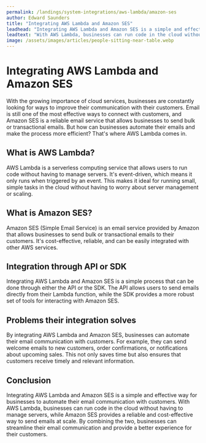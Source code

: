 ```yaml
---
permalink: /landings/system-integrations/aws-lambda/amazon-ses
author: Edward Saunders
title: "Integrating AWS Lambda and Amazon SES"
leadhead: "Integrating AWS Lambda and Amazon SES is a simple and effective way for businesses to automate their email communication with customers"
leadtext: "With AWS Lambda, businesses can run code in the cloud without having to manage servers, while Amazon SES provides a reliable and cost-effective way to send emails at scale. By combining the two, businesses can streamline their email communication and provide a better experience for their customers."
image: /assets/images/articles/people-sitting-near-table.webp
---
```

<div class="arttext">    <h1>Integrating AWS Lambda and Amazon SES</h1>
    <p>With the growing importance of cloud services, businesses are constantly looking for ways to improve their communication with their customers. Email is still one of the most effective ways to connect with customers, and Amazon SES is a reliable email service that allows businesses to send bulk or transactional emails. But how can businesses automate their emails and make the process more efficient? That's where AWS Lambda comes in.</p>
    <h2>What is AWS Lambda?</h2>
    <p>AWS Lambda is a serverless computing service that allows users to run code without having to manage servers. It's event-driven, which means it only runs when triggered by an event. This makes it ideal for running small, simple tasks in the cloud without having to worry about server management or scaling.</p>
    <h2>What is Amazon SES?</h2>
    <p>Amazon SES (Simple Email Service) is an email service provided by Amazon that allows businesses to send bulk or transactional emails to their customers. It's cost-effective, reliable, and can be easily integrated with other AWS services.</p>
    <h2>Integration through API or SDK</h2>
    <p>Integrating AWS Lambda and Amazon SES is a simple process that can be done through either the API or the SDK. The API allows users to send emails directly from their Lambda function, while the SDK provides a more robust set of tools for interacting with Amazon SES.</p>
    <h2>Problems their integration solves</h2>
    <p>By integrating AWS Lambda and Amazon SES, businesses can automate their email communication with customers. For example, they can send welcome emails to new customers, order confirmations, or notifications about upcoming sales. This not only saves time but also ensures that customers receive timely and relevant information.</p>
    <h2>Conclusion</h2>
    <p>Integrating AWS Lambda and Amazon SES is a simple and effective way for businesses to automate their email communication with customers. With AWS Lambda, businesses can run code in the cloud without having to manage servers, while Amazon SES provides a reliable and cost-effective way to send emails at scale. By combining the two, businesses can streamline their email communication and provide a better experience for their customers.</p>
</div>